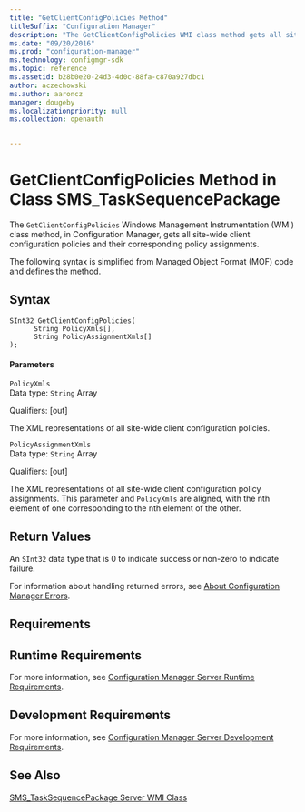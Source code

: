 ```yaml
---
title: "GetClientConfigPolicies Method"
titleSuffix: "Configuration Manager"
description: "The GetClientConfigPolicies WMI class method gets all site-wide client configuration policies and their corresponding policy assignments."
ms.date: "09/20/2016"
ms.prod: "configuration-manager"
ms.technology: configmgr-sdk
ms.topic: reference
ms.assetid: b28b0e20-24d3-4d0c-88fa-c870a927dbc1
author: aczechowski
ms.author: aaroncz
manager: dougeby
ms.localizationpriority: null
ms.collection: openauth


---
```

# GetClientConfigPolicies Method in Class SMS_TaskSequencePackage
The `GetClientConfigPolicies` Windows Management Instrumentation (WMI) class method, in Configuration Manager, gets all site-wide client configuration policies and their corresponding policy assignments.  

 The following syntax is simplified from Managed Object Format (MOF) code and defines the method.  

## Syntax  

```  
SInt32 GetClientConfigPolicies(  
      String PolicyXmls[],  
      String PolicyAssignmentXmls[]  
);  
```  

#### Parameters  
 `PolicyXmls`  
 Data type: `String` Array  

 Qualifiers: [out]  

 The XML representations of all site-wide client configuration policies.  

 `PolicyAssignmentXmls`  
 Data type: `String` Array  

 Qualifiers: [out]  

 The XML representations of all site-wide client configuration policy assignments. This parameter and `PolicyXmls` are aligned, with the nth element of one corresponding to the nth element of the other.  

## Return Values  
 An `SInt32` data type that is 0 to indicate success or non-zero to indicate failure.  

 For information about handling returned errors, see [About Configuration Manager Errors](../../../develop/core/understand/about-configuration-manager-errors.md).  

## Requirements  

## Runtime Requirements  
 For more information, see [Configuration Manager Server Runtime Requirements](../../../develop/core/reqs/server-runtime-requirements.md).  

## Development Requirements  
 For more information, see [Configuration Manager Server Development Requirements](../../../develop/core/reqs/server-development-requirements.md).  

## See Also  
 [SMS_TaskSequencePackage Server WMI Class](../../../develop/reference/osd/sms_tasksequencepackage-server-wmi-class.md)
